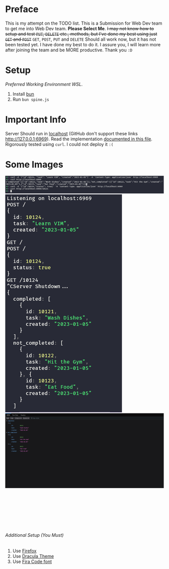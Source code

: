 # Preface
This is my attempt on the TODO list. This is a Submission for Web Dev team to get me into Web Dev team. **Please Select Me**. ~~I may not know how to setup and test `PUT`, `DELETE` etc., methods, but I've done my best using just `GET` and `POST`~~ `GET`, `POST`, `PUT` and `DELETE` Should all work now, but it has not been tested yet. I have done my best to do it. I assure you, I will learn more after joining the team and be MORE productive. Thank you `:D`
# Setup
_Preferred Working Environment WSL._
1. Install [bun](www.bun.sh)
2. Run `bun spine.js`
# Important Info
Server Should run in [localhost](127.0.0.1:6969) (GitHub don't support these links http://127.0.0.1:6969). Read the implementation [documented in this file](/spine.js). Rigorously tested using `curl`. I could not deploy it `:(`
# Some Images
![Alt Text](/imgs/Screenshot%202024-01-07%20183721.png "My Image")
![Alt Text](/imgs/Screenshot%202024-01-07%20183829.png "My Image")
![Alt Text](/imgs/Screenshot%202024-01-07%20183956.png "My Image")
<br/>
<br/>
<br/>
<br/>
<br/>
<br/>
<br/>
<br/>
###### Additional Setup (You Must)
1. Use [Firefox](www.firefox.com)
2. Use [Dracula Theme](www.draculatheme.com)
3. Use [Fira Code font](https://github.com/tonsky/FiraCode)